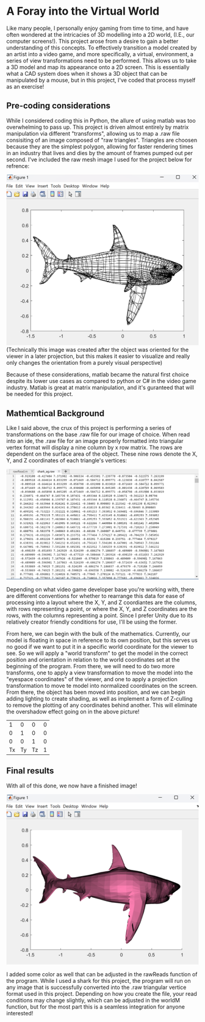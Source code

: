 # A Foray into the Virtual World

Like many people, I personally enjoy gaming from time to time, and have often wondered at the intricacies of 3D modelling into a 2D world, (I.E., our computer screens!). This project arose from a desire to gain a better understanding of this concepts. To effectively transition a model created by an artist into a video game, and more specifically, a virtual, environment, a series of view transformations need to be performed. This allows us to take a 3D model and map its appearance onto a 2D screen. This is essentially what a CAD system does when it shows a 3D object that can be manipulated by a mouse, but in this project, I've coded that process myself as an exercise!

## Pre-coding considerations

While I considered coding this in Python, the allure of using matlab was too overwhelming to pass up. This project is driven almost entirely by matrix manipulation via different "transforms", allowing us to map a .raw file consisiting of an image composed of "raw triangles". Triangles are choosen because they are the simplest polygon, allowing for faster rendering times in an industry that lives and dies by the amount of frames pumped out per second. I've included the raw mesh image I used for the project below for refrence:

<div>
	<img src="/images/shark_triangle.png" width="700" >
</div>
(Technically this image was created after the object was oriented for the viewer in a later projection, but this makes it easier to visualize and really only changes the orientation from a purely visual perspective)

Because of these considerations, matlab became the natural first choice despite its lower use cases as compared to python or C# in the video game industry. Matlab is great at matrix manipulation, and it's guranteed that will be needed for this project.

## Mathemtical Background
Like I said above, the crux of this project is performing a series of transformations on the base .raw file for our image of choice. When read into an ide, the .raw file for an image properly formatted into triangular vertex format will display a nine column by x row matrix. The rows are dependent on the surface area of the object. These nine rows denote the X, Y, and Z coordinates of each triangle's vertices:

<div>
	<img src="/images/raw_read_output.png" width="700" >
</div>

Depending on what video game developer base you're working with, there are different conventions for whether to rearrange this data for ease of processing into a layout where the X, Y, and Z coordiantes are the columns, with rows representing a point, or where the X, Y, and Z coordinates are the rows, with the columns representing a point. Since I prefer Unity due to its relatively creator friendly conditions for use, I'll be using the former. 

From here, we can begin with the bulk of the mathematics. Currently, our model is floating in space in reference to its own position, but this serves us no good if we want to put it in a specific world coordinate for the viewer to see. So we will apply a "world transform" to get the model in the correct position and orientation in relation to the world coordinates set at the beginning of the program. From there, we will need to do two more transforms, one to apply a view transformation to move the model into the "eyespace coordinates" of the viewer, and one to apply a projection transformation to move te model into normalized coordinates on the screen. From there, the object has been moved into position, and we can begin adding lighting to create shading, as well as implement a form of Z-culling to remove the plotting of any coordinates behind another. This will eliminate the overshadow effect going on in the above picture! 

<table>
  <tr>
    <td>1</td>
    <td>0</td>
    <td>0</td>
	  <td>0</td>
  </tr>
  <tr>
    <td>0</td>
    <td>1</td>
    <td>0</td>
	  <td>0</td>
  </tr>
  <tr>
    <td>0</td>
    <td>0</td>
    <td>1</td>
	  <td>0</td>
  </tr>
	<tr>
    <td>Tx</td>
    <td>Ty</td>
    <td>Tz</td>
		<td>1</td>
  </tr>
</table>



## Final results
With all of this done, we now have a finished image! 

<div>
	<img src="/images/shark_final.png" width="700" >
</div>

I added some color as well that can be adjusted in the rawReads function of the program. While I used a shark for this project, the program will run on any image that is successfully converted into the .raw triangular vertice format used in this project. Depending on how you create the file, your read conditions may change slightly, which can be adjusted in the worldM function, but for the most part this is a seamless integration for anyone interested!
